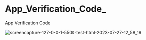 # App_Verification_Code_
App Verification Code

![screencapture-127-0-0-1-5500-test-html-2023-07-27-12_58_19](https://github.com/Youssef-dot-start/App_Verification_Code_/assets/68238707/a0cc803b-8878-432e-91d2-97aed5d7ed06)
